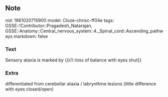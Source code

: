 ## Note
nid: 1661020715900
model: Cloze-chrisc-ff04e
tags: GSSE::!Contributor::Pragadesh_Natarajan, GSSE::Anatomy::Central_nervous_system::4._Spinal_cord::Ascending_pathways
markdown: false

### Text
Sensory ataxia is marked by {{c1::loss of balance with eyes shut}}

### Extra
<div>
  differentiated from cerebellar ataxia / labrynthine lesions
  (little difference with eyes closed/open)
</div>
